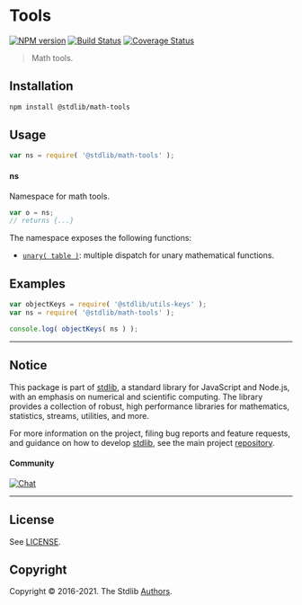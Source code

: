 <!--

@license Apache-2.0

Copyright (c) 2021 The Stdlib Authors.

Licensed under the Apache License, Version 2.0 (the "License");
you may not use this file except in compliance with the License.
You may obtain a copy of the License at

   http://www.apache.org/licenses/LICENSE-2.0

Unless required by applicable law or agreed to in writing, software
distributed under the License is distributed on an "AS IS" BASIS,
WITHOUT WARRANTIES OR CONDITIONS OF ANY KIND, either express or implied.
See the License for the specific language governing permissions and
limitations under the License.

-->

# Tools

[![NPM version][npm-image]][npm-url] [![Build Status][test-image]][test-url] [![Coverage Status][coverage-image]][coverage-url] <!-- [![dependencies][dependencies-image]][dependencies-url] -->

> Math tools.

<section class="installation">

## Installation

```bash
npm install @stdlib/math-tools
```

</section>

<section class="usage">

## Usage

```javascript
var ns = require( '@stdlib/math-tools' );
```

#### ns

Namespace for math tools.

```javascript
var o = ns;
// returns {...}
```

The namespace exposes the following functions:

<!-- <toc pattern="*"> -->

<div class="namespace-toc">

-   <span class="signature">[`unary( table )`][@stdlib/math/tools/unary]</span><span class="delimiter">: </span><span class="description">multiple dispatch for unary mathematical functions.</span>

</div>

<!-- </toc> -->

</section>

<!-- /.usage -->

<section class="examples">

## Examples

<!-- TODO: better examples -->

<!-- eslint no-undef: "error" -->

```javascript
var objectKeys = require( '@stdlib/utils-keys' );
var ns = require( '@stdlib/math-tools' );

console.log( objectKeys( ns ) );
```

</section>

<!-- /.examples -->

<!-- Section for related `stdlib` packages. Do not manually edit this section, as it is automatically populated. -->

<section class="related">

</section>

<!-- /.related -->

<!-- Section for all links. Make sure to keep an empty line after the `section` element and another before the `/section` close. -->


<section class="main-repo" >

* * *

## Notice

This package is part of [stdlib][stdlib], a standard library for JavaScript and Node.js, with an emphasis on numerical and scientific computing. The library provides a collection of robust, high performance libraries for mathematics, statistics, streams, utilities, and more.

For more information on the project, filing bug reports and feature requests, and guidance on how to develop [stdlib][stdlib], see the main project [repository][stdlib].

#### Community

[![Chat][chat-image]][chat-url]

---

## License

See [LICENSE][stdlib-license].


## Copyright

Copyright &copy; 2016-2021. The Stdlib [Authors][stdlib-authors].

</section>

<!-- /.stdlib -->

<!-- Section for all links. Make sure to keep an empty line after the `section` element and another before the `/section` close. -->

<section class="links">

[npm-image]: http://img.shields.io/npm/v/@stdlib/math-tools.svg
[npm-url]: https://npmjs.org/package/@stdlib/math-tools

[test-image]: https://github.com/stdlib-js/math-tools/actions/workflows/test.yml/badge.svg
[test-url]: https://github.com/stdlib-js/math-tools/actions/workflows/test.yml

[coverage-image]: https://img.shields.io/codecov/c/github/stdlib-js/math-tools/main.svg
[coverage-url]: https://codecov.io/github/stdlib-js/math-tools?branch=main

<!--

[dependencies-image]: https://img.shields.io/david/stdlib-js/math-tools.svg
[dependencies-url]: https://david-dm.org/stdlib-js/math-tools/main

-->

[chat-image]: https://img.shields.io/gitter/room/stdlib-js/stdlib.svg
[chat-url]: https://gitter.im/stdlib-js/stdlib/

[stdlib]: https://github.com/stdlib-js/stdlib

[stdlib-authors]: https://github.com/stdlib-js/stdlib/graphs/contributors

[stdlib-license]: https://raw.githubusercontent.com/stdlib-js/math-tools/main/LICENSE

<!-- <toc-links> -->

[@stdlib/math/tools/unary]: https://github.com/stdlib-js/math-tools-unary

<!-- </toc-links> -->

</section>

<!-- /.links -->
